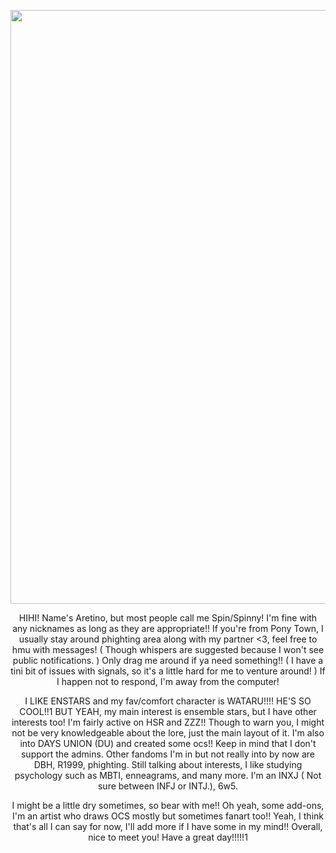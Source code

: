 <p align="center">
  <img 
src="https://pbs.twimg.com/media/EYFwYyCWsAQHI7j?format=jpg&name=large" | width=950> 
</p>

<p align="center">
  HIHI! Name's Aretino, but most people call me Spin/Spinny! I'm fine with any nicknames as long as they are appropriate!! If you're from Pony Town, I usually stay around phighting area along with my partner <3, feel free to hmu with messages! ( Though whispers are suggested because I won't see public notifications. ) Only drag me around if ya need something!! ( I have a tini bit of issues with signals, so it's a little hard for me to venture around! ) If I happen not to respond, I'm away from the computer!
</p>
<p align="center">
  I LIKE ENSTARS and my fav/comfort character is WATARU!!!! HE'S SO COOL!!1 BUT YEAH, my main interest is ensemble stars, but I have other interests too! I'm fairly active on HSR and ZZZ!! Though to warn you, I might not be very knowledgeable about the lore, just the main layout of it. I'm also into DAYS UNION (DU) and created some ocs!! Keep in mind that I don't support the admins. Other fandoms I'm in but not really into by now are DBH, R1999, phighting.
  Still talking about interests, I like studying psychology such as MBTI, enneagrams, and many more. I'm an INXJ ( Not sure between INFJ or INTJ.), 6w5.
</p>
<p align="center">
  I might be a little dry sometimes, so bear with me!! Oh yeah, some add-ons, I'm an artist who draws OCS mostly but sometimes fanart too!! 
Yeah, I think that's all I can say for now, I'll add more if I have some in my mind!! Overall, nice to meet you! Have a great day!!!!!1
